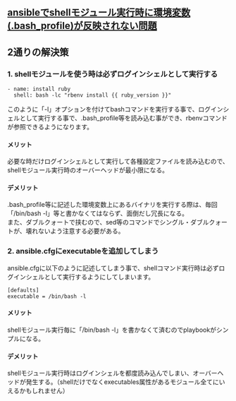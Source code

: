 ## [ansibleでshellモジュール実行時に環境変数(.bash_profile)が反映されない問題](https://www.bunkei-programmer.net/entry/2015/05/16/162020)

## 2通りの解決策

### 1. shellモジュールを使う時は必ずログインシェルとして実行する

```
- name: install ruby
  shell: bash -lc "rbenv install {{ ruby_version }}"
```
このように「-l」オプションを付けてbashコマンドを実行する事で、ログインシェルとして実行する事で、.bash_profile等を読み込む事ができ、rbenvコマンドが参照できるようになります。<br>

#### メリット
必要な時だけログインシェルとして実行して各種設定ファイルを読み込むので、shellモジュール実行時のオーバーヘッドが最小限になる。<br>

#### デメリット
.bash_profile等に記述した環境変数上にあるバイナリを実行する際は、毎回「/bin/bash -l」等と書かなくてはならず、面倒だし冗長になる。<br>
また、ダブルクォートで挟むので、sed等のコマンドでシングル・ダブルクォートが、壊れないよう注意する必要がある。<br>

### 2. ansible.cfgにexecutableを追加してしまう

ansible.cfgに以下のように記述してしまう事で、shellコマンド実行時は必ずログインシェルとして実行するようにしてしまいます。<br>

```
[defaults]
executable = /bin/bash -l
```

#### メリット
shellモジュール実行毎に「/bin/bash -l」を書かなくて済むのでplaybookがシンプルになる。<br>

#### デメリット
shellモジュール実行時はログインシェルを都度読み込んでしまい、オーバーヘッドが発生する。（shellだけでなくexecutables属性があるモジュール全てにいえるかもしれません）<br>
